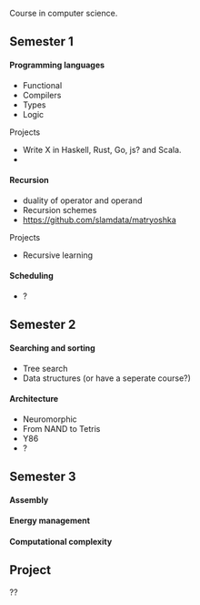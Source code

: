 Course in computer science.

## Semester 1


#### Programming languages

* Functional
* Compilers
* Types
* Logic

Projects

* Write X in Haskell, Rust, Go, js? and Scala.
* 

#### Recursion

* duality of operator and operand
* Recursion schemes
* https://github.com/slamdata/matryoshka

Projects

* Recursive learning

#### Scheduling

* ?

## Semester 2


#### Searching and sorting


* Tree search
* Data structures (or have a seperate course?)


#### Architecture

* Neuromorphic
* From NAND to Tetris
* Y86
* ?

## Semester 3


#### Assembly



#### Energy management


#### Computational complexity


## Project

??
